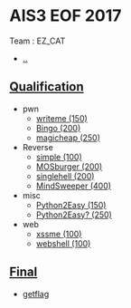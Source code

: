 # AIS3 EOF 2017

Team : EZ_CAT

* [..](./../)
## [Qualification](./qualification)
* pwn
  * [writeme (150)](./qualification/writeme.md)
  * [Bingo (200)](./qulification/Bingo.md)
  * [magicheap (250)](./qulification/magicheap.md)
* Reverse
  * [simple (100)](./qualification/simple.md)
  * [MOSburger (200)](./qulification/MOSburger.md)
  * [singlehell (200)](./qualification/singlehell.md)
  * [MindSweeper (400)](./qulification/MindSweeper.md)
* misc
  * [Python2Easy (150)](./qulification/Python2Easy.md)
  * [Python2Easy? (250)](./qulification/Python2Easy2.md)
* web
  * [xssme (100)](./qulification/xssme.md)
  * [webshell (100)](./qulification/webshell.md)

## [Final](./final)
* [getflag](./final/getflag.md)
